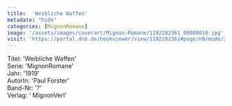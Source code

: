 ```yaml
---
title:  'Weibliche Waffen'
metadate: "hide"
categories: [MignonRomane]
image: '/assets/images/coverart/Mignon-Romane/1192282361_00000010.jpg'
visit: 'https://portal.dnb.de/bookviewer/view/1192282361#page/n0/mode/2up'
---
```

Titel: 'Weibliche Waffen' <br>
Serie: 'MignonRomane' <br>
Jahr: '1919' <br>
AutorIn: 'Paul Forster' <br>
Band-Nr: '?' <br>
Verlag: ' MignonVerl'